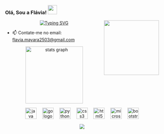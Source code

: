 
### Olá, Sou a Flávia!     <img src="https://raw.githubusercontent.com/kaueMarques/kaueMarques/master/hi.gif" width="30px">
<p align="center">
  <img align="right" height="180" src="https://i.pinimg.com/736x/60/f8/e6/60f8e623cf847f676bcace6743506b0e.jpg"  />
<a href="https://git.io/typing-svg"><img src="https://readme-typing-svg.herokuapp.com?duration=2500&color=BD2991&center=falso&vCenter=falso&width=450&lines=Desenvolvedora+Back-End" alt="Typing SVG" /></a>
</p>


  
- 📫 Contate-me no email: flavia.mayara2503@gmail.com

<div align="center">
   <img src="https://github-readme-stats.vercel.app/api?username=FlaviaCavalcanti&hide_title=false&hide_rank=false&show_icons=false&include_all_commits=true&count_private=true&disable_animations=false&theme=midnight-purple&locale=en&hide_border=false&order=1" height="188" alt="stats graph"  />
 </p>
 
 <div>
<div align="center">
  <img src="https://skillicons.dev/icons?i=java" height="37" alt="java logo"  />
  <img width="11" />
  <img src="https://cdn.jsdelivr.net/gh/devicons/devicon/icons/go/go-original.svg" height="37" alt="go logo"  />
  <img width="11" />
  <img src="https://skillicons.dev/icons?i=py" height="37" alt="python logo"  />
  <img width="11" />
  <img src="https://cdn.jsdelivr.net/gh/devicons/devicon/icons/css3/css3-original.svg" height="37" alt="css3 logo"  />
  <img width="11" />
  <img src="https://cdn.jsdelivr.net/gh/devicons/devicon/icons/html5/html5-original.svg" height="37" alt="html5 logo"  />
  <img width="11" />
  <img src="https://cdn.jsdelivr.net/gh/devicons/devicon/icons/microsoftsqlserver/microsoftsqlserver-plain.svg" height="37" alt="microsoftsqlserver logo"  />
  <img width="11" />
  <img src="https://cdn.jsdelivr.net/gh/devicons/devicon/icons/bootstrap/bootstrap-original.svg" height="37" alt="bootstrap logo"  />
</div>
<div>
<p align="center">

<a href="https://www.linkedin.com/in/fl%C3%A1via-cavalcanti-7993aa234" target="_blank"><img src="https://img.shields.io/badge/-LinkedIn-%230077B5?style=for-the-badge&logo=linkedin&logoColor=white" target="_blank"></a> 


  </div>
  </p>
